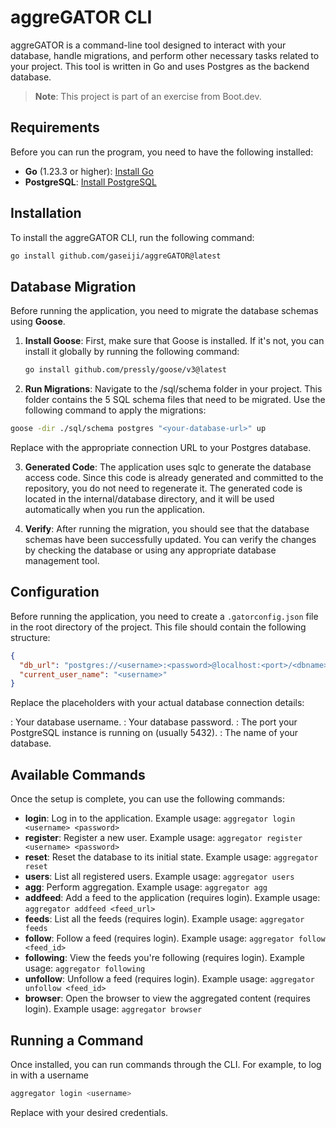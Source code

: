 # aggreGATOR CLI

aggreGATOR is a command-line tool designed to interact with your database, handle migrations, and perform other necessary tasks related to your project. This tool is written in Go and uses Postgres as the backend database.

> **Note**: This project is part of an exercise from Boot.dev.

## Requirements

Before you can run the program, you need to have the following installed:

- **Go** (1.23.3 or higher): [Install Go](https://go.dev/doc/install)
- **PostgreSQL**: [Install PostgreSQL](https://www.postgresql.org/download/)

## Installation

To install the aggreGATOR CLI, run the following command:

```bash
go install github.com/gaseiji/aggreGATOR@latest
```

## Database Migration

Before running the application, you need to migrate the database schemas using **Goose**.

1. **Install Goose**: First, make sure that Goose is installed. If it's not, you can install it globally by running the following command:

   ```bash
   go install github.com/pressly/goose/v3@latest
    ```
2. **Run Migrations**: Navigate to the /sql/schema folder in your project. This folder contains the 5 SQL schema files that need to be migrated. Use the following command to apply the migrations:

```bash
goose -dir ./sql/schema postgres "<your-database-url>" up
```
Replace <your-database-url> with the appropriate connection URL to your Postgres database.

3. **Generated Code**: The application uses sqlc to generate the database access code. Since this code is already generated and committed to the repository, you do not need to regenerate it. The generated code is located in the internal/database directory, and it will be used automatically when you run the application.

4. **Verify**: After running the migration, you should see that the database schemas have been successfully updated. You can verify the changes by checking the database or using any appropriate database management tool.

## Configuration

Before running the application, you need to create a `.gatorconfig.json` file in the root directory of the project. This file should contain the following structure:

```json
{
  "db_url": "postgres://<username>:<password>@localhost:<port>/<dbname>?sslmode=disable",
  "current_user_name": "<username>"
}
```

Replace the placeholders with your actual database connection details:

<username>: Your database username.
<password>: Your database password.
<port>: The port your PostgreSQL instance is running on (usually 5432).
<dbname>: The name of your database.

## Available Commands

Once the setup is complete, you can use the following commands:

- **login**: Log in to the application. Example usage: `aggregator login <username> <password>`
- **register**: Register a new user. Example usage: `aggregator register <username> <password>`
- **reset**: Reset the database to its initial state. Example usage: `aggregator reset`
- **users**: List all registered users. Example usage: `aggregator users`
- **agg**: Perform aggregation. Example usage: `aggregator agg`
- **addfeed**: Add a feed to the application (requires login). Example usage: `aggregator addfeed <feed_url>`
- **feeds**: List all the feeds (requires login). Example usage: `aggregator feeds`
- **follow**: Follow a feed (requires login). Example usage: `aggregator follow <feed_id>`
- **following**: View the feeds you're following (requires login). Example usage: `aggregator following`
- **unfollow**: Unfollow a feed (requires login). Example usage: `aggregator unfollow <feed_id>`
- **browser**: Open the browser to view the aggregated content (requires login). Example usage: `aggregator browser`

## Running a Command
Once installed, you can run commands through the CLI. For example, to log in with a username

```bash
aggregator login <username>
```
Replace <username> with your desired credentials.

